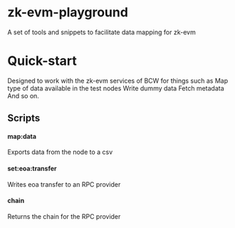 # zk-evm-playground
A set of tools and snippets to facilitate data mapping for zk-evm

# Quick-start
Designed to work with the zk-evm services of BCW for things such as
Map type of data available in the test nodes
Write dummy data
Fetch metadata
And so on.

## Scripts 
#### map:data 
Exports data from the node to a csv 

#### set:eoa:transfer
Writes eoa transfer to an RPC provider

#### chain
Returns the chain for the RPC provider
    
